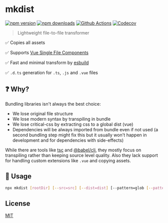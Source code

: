 # mkdist

[![npm version][npm-version-src]][npm-version-href]
[![npm downloads][npm-downloads-src]][npm-downloads-href]
[![Github Actions][github-actions-src]][github-actions-href]
[![Codecov][codecov-src]][codecov-href]

<!-- ![...](.github/banner.svg) -->

> Lightweight file-to-file transformer

✅ Copies all assets

✅ Supports [Vue Single File Components](https://vuejs.org/v2/guide/single-file-components.html)

✅ Fast and minimal transform by [esbuild](https://github.com/evanw/esbuild)

✅ `.d.ts` generation for `.ts`, `.js` and `.vue` files

## ❓ Why?

Bundling libraries isn't always the best choice:

- We lose original file structure
- We lose modern syntax by transpiling in bundle
- We lose critical-css by extracting css to a global dist (vue)
- Dependencies will be always imported from bundle even if not used (a second bundling step might fix this but it usually won't happen in development and for dependencies with side-effects)

While there are tools like [tsc](https://www.typescriptlang.org/docs/handbook/compiler-options.html) and [@babel/cli](https://babeljs.io/docs/en/babel-cli), they mostly focus on transpiling rather than keeping source level quality. Also they lack support for handling custom extensions like `.vue` and copying assets.

## 🚀 Usage

```bash
npx mkdist [rootDir] [--src=src] [--dist=dist] [--pattern=glob [--pattern=more-glob]] [--format=cjs|esm] [-d|--declaration] [--ext=mjs|js|ts]
```

## License

[MIT](./LICENSE)

<!-- Badges -->
[npm-version-src]: https://img.shields.io/npm/v/mkdist?style=flat-square
[npm-version-href]: https://npmjs.com/package/mkdist

[npm-downloads-src]: https://img.shields.io/npm/dm/mkdist?style=flat-square
[npm-downloads-href]: https://npmjs.com/package/mkdist

[github-actions-src]: https://img.shields.io/github/actions/workflow/status/unjs/mkdist/ci.yml.branch=main&style=flat-square
[github-actions-href]: https://github.com/unjs/mkdist/actions?query=workflow%3Aci

[codecov-src]: https://img.shields.io/codecov/c/gh/unjs/mkdist/main?style=flat-square
[codecov-href]: https://codecov.io/gh/unjs/mkdist
